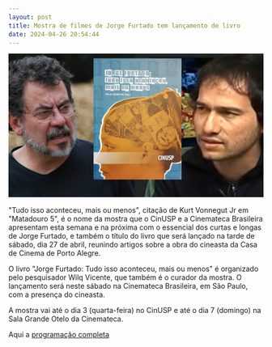 ```yaml
---
layout: post
title: Mostra de filmes de Jorge Furtado tem lançamento de livro
date: 2024-04-26 20:54:44
---
```

![](/uploads/livro-jorge-wilq.jpg)

"Tudo isso aconteceu, mais ou menos", citação de Kurt Vonnegut Jr em "Matadouro 5", é o nome da mostra que o CinUSP e a Cinemateca Brasileira apresentam esta semana e na próxima com o essencial dos curtas e longas de Jorge Furtado, e também o título do livro que será lançado na tarde de sábado, dia 27 de abril, reunindo artigos sobre a obra do cineasta da Casa de Cinema de Porto Alegre.

O livro "Jorge Furtado: Tudo isso aconteceu, mais ou menos" é organizado pelo pesquisador Wilq Vicente, que também é o curador da mostra. O lançamento será neste sábado na Cinemateca Brasileira, em São Paulo, com a presença do cineasta.

A mostra vai até o dia 3 (quarta-feira) no CinUSP e até o dia 7 (domingo) na Sala Grande Otelo da Cinemateca.

Aqui a [programação completa](https://www.cinemateca.org.br/series/mostra-jorge-furtado-tudo-isso-aconteceu-mais-ou-menos/)
